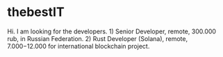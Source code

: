 # thebestIT
Hi. I am looking for the developers. 1) Senior Developer, remote, 300.000 rub, in Russian Federation. 2) Rust Developer (Solana), remote, $7.000-$12.000 for international blockchain project.
